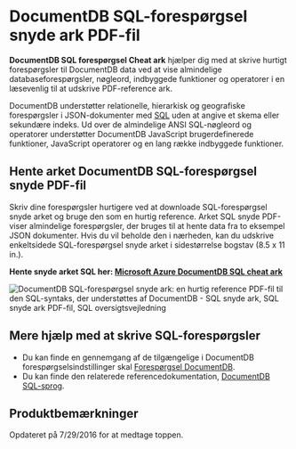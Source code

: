 <properties 
    pageTitle="DocumentDB SQL snyde ark PDF | Microsoft Azure" 
    description="Udskriftsvenlig SQL snyde ark PDF-fil, der hjælper dig med at bruge Documentdb's SQL-syntaks til forespørgsel JSON dokumenter i sin NoSQL database - SQL oversigtsvejledning" 
    keywords="SQL snyde ark, sql snyde ark PDF-fil, sql-forespørgsel snyde ark"
    services="documentdb" 
    documentationCenter="" 
    authors="mimig1" 
    manager="jhubbard" 
    editor="monicar"/>

<tags 
    ms.service="documentdb" 
    ms.workload="data-services" 
    ms.tgt_pltfrm="na" 
    ms.devlang="na" 
    ms.topic="article" 
    ms.date="10/26/2016" 
    ms.author="mimig"/>

# <a name="documentdb-sql-query-cheat-sheet-pdf"></a>DocumentDB SQL-forespørgsel snyde ark PDF-fil

**DocumentDB SQL forespørgsel Cheat ark** hjælper dig med at skrive hurtigt forespørgsler til DocumentDB data ved at vise almindelige databaseforespørgsler, nøgleord, indbyggede funktioner og operatorer i en læsevenlig til at udskrive PDF-reference ark. 

DocumentDB understøtter relationelle, hierarkisk og geografiske forespørgsler i JSON-dokumenter med [SQL](documentdb-sql-query.md) uden at angive et skema eller sekundære indeks. Ud over de almindelige ANSI SQL-nøgleord og operatorer understøtter DocumentDB JavaScript brugerdefinerede funktioner, JavaScript operatorer og en lang række indbyggede funktioner.

## <a name="download-the-documentdb-sql-query-cheat-sheet-pdf"></a>Hente arket DocumentDB SQL-forespørgsel snyde PDF-fil

Skriv dine forespørgsler hurtigere ved at downloade SQL-forespørgsel snyde arket og bruge den som en hurtig reference. Arket SQL snyde PDF-viser almindelige forespørgsler, der bruges til at hente data fra to eksempel JSON dokumenter. Hvis du vil beholde den i nærheden, kan du udskrive enkeltsidede SQL-forespørgsel snyde arket i sidestørrelse bogstav (8.5 x 11 in.).

**Hente snyde arket SQL her: [Microsoft Azure DocumentDB SQL cheat ark](http://go.microsoft.com/fwlink/?LinkId=623215)**

![DocumentDB SQL-forespørgsel snyde ark: en hurtig reference PDF-fil til den SQL-syntaks, der understøttes af DocumentDB - SQL snyde ark, SQL snyde ark PDF-fil, SQL oversigtsvejledning][cheat-sheet]

[cheat-sheet]: ./media/documentdb-sql-query-cheat-sheet/microsoft-documentdb-sql-query-cheat-sheet-v4.png


## <a name="more-help-with-writing-sql-queries"></a>Mere hjælp med at skrive SQL-forespørgsler

- Du kan finde en gennemgang af de tilgængelige i DocumentDB forespørgselsindstillinger skal [Forespørgsel DocumentDB](documentdb-sql-query.md).
- Du kan finde den relaterede referencedokumentation, [DocumentDB SQL-sprog](https://msdn.microsoft.com/library/azure/dn782250.aspx).

## <a name="release-notes"></a>Produktbemærkninger

Opdateret på 7/29/2016 for at medtage toppen.
